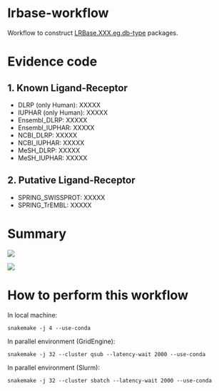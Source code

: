 # lrbase-workflow
Workflow to construct [LRBase.XXX.eg.db-type](https://bioconductor.org/packages/release/data/annotation/html/LRBase.Hsa.eg.db.html) packages.

# Evidence code
## 1. Known Ligand-Receptor

- DLRP (only Human): XXXXX
- IUPHAR (only Human): XXXXX
- Ensembl_DLRP: XXXXX
- Ensembl_IUPHAR: XXXXX
- NCBI_DLRP: XXXXX
- NCBI_IUPHAR: XXXXX
- MeSH_DLRP: XXXXX
- MeSH_IUPHAR: XXXXX

## 2. Putative Ligand-Receptor

- SPRING_SWISSPROT: XXXXX
- SPRING_TrEMBL: XXXXX

# Summary
![](https://github.com/rikenbit/lrbase-workflow/blob/master/plot/coverage.png)

![](https://github.com/rikenbit/lrbase-workflow/blob/master/plot/percentage.png)

# How to perform this workflow

In local machine:
```
snakemake -j 4 --use-conda
```

In parallel environment (GridEngine):
```
snakemake -j 32 --cluster qsub --latency-wait 2000 --use-conda
```

In parallel environment (Slurm):
```
snakemake -j 32 --cluster sbatch --latency-wait 2000 --use-conda
```
